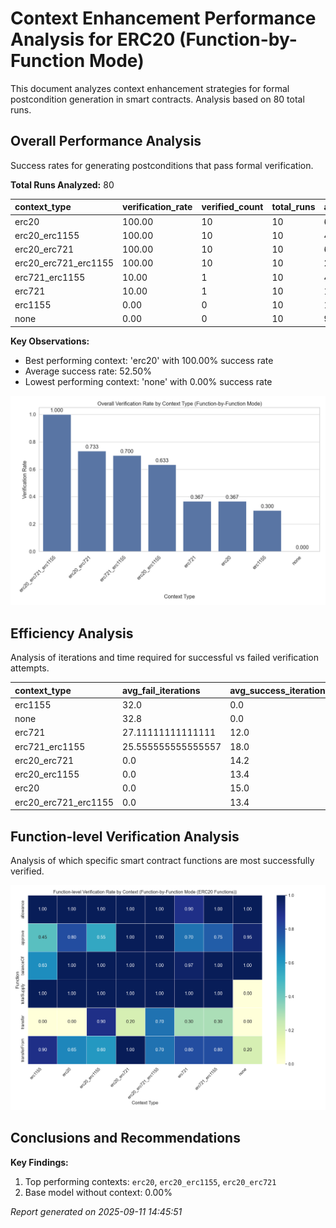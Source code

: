 # Context Enhancement Performance Analysis for ERC20 (Function-by-Function Mode)

This document analyzes context enhancement strategies for formal postcondition generation in smart contracts. Analysis based on 80 total runs.

## Overall Performance Analysis

Success rates for generating postconditions that pass formal verification.

**Total Runs Analyzed:** 80

| context_type         | verification_rate | verified_count | total_runs | avg_time           | avg_iterations |
| :------------------- | :---------------- | :------------- | :--------- | :----------------- | :------------- |
| erc20                | 100.00            | 10             | 10         | 699.8511210203171  | 15.0           |
| erc20_erc1155        | 100.00            | 10             | 10         | 433.0861841917038  | 13.4           |
| erc20_erc721         | 100.00            | 10             | 10         | 640.2869050979614  | 14.2           |
| erc20_erc721_erc1155 | 100.00            | 10             | 10         | 277.0920076131821  | 13.4           |
| erc721_erc1155       | 10.00             | 1              | 10         | 466.64506659507754 | 24.8           |
| erc721               | 10.00             | 1              | 10         | 1000.0655307531357 | 25.6           |
| erc1155              | 0.00              | 0              | 10         | 1082.5364722251893 | 32.0           |
| none                 | 0.00              | 0              | 10         | 983.2470988512039  | 32.8           |

**Key Observations:**

- Best performing context: 'erc20' with 100.00% success rate
- Average success rate: 52.50%
- Lowest performing context: 'none' with 0.00% success rate

![Overall Verification Rates](verification_rates.png)

## Efficiency Analysis

Analysis of iterations and time required for successful vs failed verification attempts.

| context_type         | avg_fail_iterations | avg_success_iterations | avg_fail_time      | avg_success_time  | fail_rate |
| :------------------- | :------------------ | :--------------------- | :----------------- | :---------------- | :-------- |
| erc1155              | 32.0                | 0.0                    | 1082.5364722251893 | 0.0               | 100.00    |
| none                 | 32.8                | 0.0                    | 983.2470988512039  | 0.0               | 100.00    |
| erc721               | 27.11111111111111   | 12.0                   | 1057.9426667425369 | 479.171306848526  | 90.00     |
| erc721_erc1155       | 25.555555555555557  | 18.0                   | 478.83533239364624 | 356.932674407959  | 90.00     |
| erc20_erc721         | 0.0                 | 14.2                   | 0.0                | 640.2869050979614 | 0.00      |
| erc20_erc1155        | 0.0                 | 13.4                   | 0.0                | 433.0861841917038 | 0.00      |
| erc20                | 0.0                 | 15.0                   | 0.0                | 699.8511210203171 | 0.00      |
| erc20_erc721_erc1155 | 0.0                 | 13.4                   | 0.0                | 277.0920076131821 | 0.00      |

## Function-level Verification Analysis

Analysis of which specific smart contract functions are most successfully verified.

![Function Verification Rates](function_verification.png)

## Conclusions and Recommendations

**Key Findings:**

1. Top performing contexts: `erc20`, `erc20_erc1155`, `erc20_erc721`
2. Base model without context: 0.00%

_Report generated on 2025-09-11 14:45:51_
